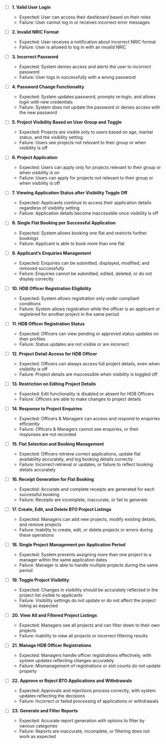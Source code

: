 - [ ] **1. Valid User Login**  
  - Expected: User can access their dashboard based on their roles  
  - Failure: User cannot log in or receives incorrect error messages

- [ ] **2. Invalid NRIC Format**  
  - Expected: User receives a notification about incorrect NRIC format  
  - Failure: User is allowed to log in with an invalid NRIC

- [ ] **3. Incorrect Password**  
  - Expected: System denies access and alerts the user to incorrect password  
  - Failure: User logs in successfully with a wrong password

- [ ] **4. Password Change Functionality**  
  - Expected: System updates password, prompts re‑login, and allows login with new credentials  
  - Failure: System does not update the password or denies access with the new password

- [ ] **5. Project Visibility Based on User Group and Toggle**  
  - Expected: Projects are visible only to users based on age, marital status, and the visibility setting  
  - Failure: Users see projects not relevant to their group or when visibility is off

- [ ] **6. Project Application**  
  - Expected: Users can apply only for projects relevant to their group or when visibility is on  
  - Failure: Users can apply for projects not relevant to their group or when visibility is off

- [ ] **7. Viewing Application Status after Visibility Toggle Off**  
  - Expected: Applicants continue to access their application details regardless of visibility setting  
  - Failure: Application details become inaccessible once visibility is off

- [ ] **8. Single Flat Booking per Successful Application**  
  - Expected: System allows booking one flat and restricts further bookings  
  - Failure: Applicant is able to book more than one flat

- [ ] **9. Applicant’s Enquiries Management**  
  - Expected: Enquiries can be submitted, displayed, modified, and removed successfully  
  - Failure: Enquiries cannot be submitted, edited, deleted, or do not display correctly

- [ ] **10. HDB Officer Registration Eligibility**  
  - Expected: System allows registration only under compliant conditions  
  - Failure: System allows registration while the officer is an applicant or registered for another project in the same period

- [ ] **11. HDB Officer Registration Status**  
  - Expected: Officers can view pending or approved status updates on their profiles  
  - Failure: Status updates are not visible or are incorrect

- [ ] **12. Project Detail Access for HDB Officer**  
  - Expected: Officers can always access full project details, even when visibility is off  
  - Failure: Project details are inaccessible when visibility is toggled off

- [ ] **13. Restriction on Editing Project Details**  
  - Expected: Edit functionality is disabled or absent for HDB Officers  
  - Failure: Officers are able to make changes to project details

- [ ] **14. Response to Project Enquiries**  
  - Expected: Officers & Managers can access and respond to enquiries efficiently  
  - Failure: Officers & Managers cannot see enquiries, or their responses are not recorded

- [ ] **15. Flat Selection and Booking Management**  
  - Expected: Officers retrieve correct applications, update flat availability accurately, and log booking details correctly  
  - Failure: Incorrect retrieval or updates, or failure to reflect booking details accurately

- [ ] **16. Receipt Generation for Flat Booking**  
  - Expected: Accurate and complete receipts are generated for each successful booking  
  - Failure: Receipts are incomplete, inaccurate, or fail to generate

- [ ] **17. Create, Edit, and Delete BTO Project Listings**  
  - Expected: Managers can add new projects, modify existing details, and remove projects  
  - Failure: Inability to create, edit, or delete projects or errors during these operations

- [ ] **18. Single Project Management per Application Period**  
  - Expected: System prevents assigning more than one project to a manager within the same application dates  
  - Failure: Manager is able to handle multiple projects during the same period

- [ ] **19. Toggle Project Visibility**  
  - Expected: Changes in visibility should be accurately reflected in the project list visible to applicants  
  - Failure: Visibility settings do not update or do not affect the project listing as expected

- [ ] **20. View All and Filtered Project Listings**  
  - Expected: Managers see all projects and can filter down to their own projects  
  - Failure: Inability to view all projects or incorrect filtering results

- [ ] **21. Manage HDB Officer Registrations**  
  - Expected: Managers handle officer registrations effectively, with system updates reflecting changes accurately  
  - Failure: Mismanagement of registrations or slot counts do not update properly

- [ ] **22. Approve or Reject BTO Applications and Withdrawals**  
  - Expected: Approvals and rejections process correctly, with system updates reflecting the decisions  
  - Failure: Incorrect or failed processing of applications or withdrawals

- [ ] **23. Generate and Filter Reports**  
  - Expected: Accurate report generation with options to filter by various categories  
  - Failure: Reports are inaccurate, incomplete, or filtering does not work as expected
